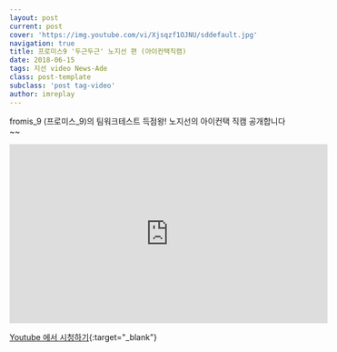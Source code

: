 ```yaml
---
layout: post
current: post
cover: 'https://img.youtube.com/vi/Xjsqzf1OJNU/sddefault.jpg'
navigation: true
title: 프로미스9 '두근두근' 노지선 편 (아이컨택직캠)
date: 2018-06-15
tags: 지선 video News-Ade
class: post-template
subclass: 'post tag-video'
author: imreplay
---
```


fromis_9 (프로미스_9)의 팀워크테스트 득점왕! 
노지선의 아이컨택 직캠 공개합니다~~

<iframe width="560" height="315" src="https://www.youtube.com/embed/Xjsqzf1OJNU?rel=0" frameborder="0" allow="autoplay; encrypted-media" allowfullscreen></iframe>


[Youtube 에서 시청하기](https://www.youtube.com/watch?v=Xjsqzf1OJNU){:target="_blank"}
